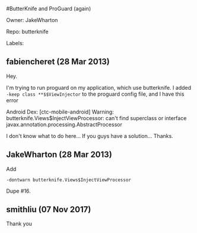 #ButterKnife and ProGuard (again)

Owner: JakeWharton

Repo: butterknife

Labels: 

## fabiencheret (28 Mar 2013)

Hey.

I'm trying to run proguard on my application, which use butterknife.
I added 
`-keep class **$$ViewInjector`
to the proguard config file, and I have this error

Android Dex: [ctc-mobile-android] Warning: butterknife.Views$InjectViewProcessor: can't find superclass or interface javax.annotation.processing.AbstractProcessor

I don't know what to do here...
If you guys have a solution...
Thanks.


## JakeWharton (28 Mar 2013)

Add

```
-dontwarn butterknife.Views$InjectViewProcessor
```

Dupe #16.


## smithliu (07 Nov 2017)

Thank you

